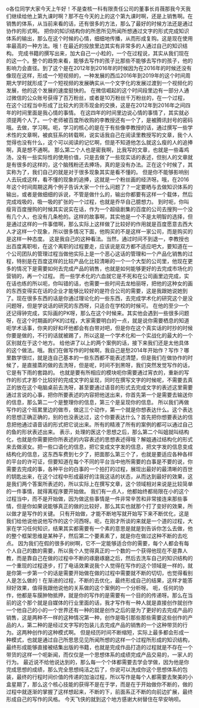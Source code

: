 o各位同学大家今天上午好！不是查核一科有限责任公司的董事长肖薇那我今天我们继续给他上第九课时啊？那不在今天的上的这个第九课时啊，还是上销售啊。在销售的体系，从当前来看的话，还有很多的方法，那么了最好的时候方法还是通过协作的形式啊。
把你的知识结构你的所思所见所闻所想通过文字的形式完成知识体系的输出，那么在这个时候的心情，细细地传播，从而形成复购。这是现在使用率最高的一种方法。哦！在最近的投放里边其实有非常多的人通过自己的知识结构。
完成书籍的撰写出来，加大自己一小粒的，一个在过程说，其实从我们现在的这一个。整个的趋势来看，能够去写作的孩子比那些不能够去写作的孩子，他的影响力会直径。到了这个是在2012年到2016年的时候因为在2016年的时候还没有像现在这样，形成一个短视频的，一种发展的西瓜2016年到2019年的这个时间周期大学时就形成了一个短视频的发展确实从一个文字化的发展过渡到一个视频化的发展，他的这个发展的速度挺快的。
在微信崛起的这个时间段里边有一部分人通过微信的公众账号获得了百万粉丝，或者是10万粉丝千万粉丝的，在一个过程，在这个过程当中形成了比较大的货币现金的交换，这是在2012年到2016年之间四年的时间里面是我心情的事情。
在这四年的时间里边说心情的事情了，其实就必须提两个人了。一个老师被百度所收购的李教授还有一个了，是被腾讯封号的密码哦。去做，学习啊。呃，学习的核心的是在于有些像李教授的话，通过撰写一些学术性的文章啊，被疯狂系的转载啊，说实话我自己在阅读里教授写的文章，我个人觉得也没有什么，这个可以阅读的记忆啊，但是不知道他怎么就这么瘦的人的追捧啊，真是想不通啊。
那么第二个人也是密我啊，比我写的文章，也就是一些毒鸡汤，没有一些实际性的使用价值，只是去做了一些现实话的表述，但别人的文章就是有很多的这样的，这个脑残粉还去捧场，真的是没有办法。正在这个时候了，其实称为了，我们自己的就是对于很多现象其实是看不懂的。
但是你不能够影响别人去玩成这样，看不懂的现象的追捧，这就是一个粉丝画的经济呀。哦，在2016年这个时间周期这两个例子告诉大家一个什么问题了？一定要晒与去做知识体系的输出，或者是做细细的诉说，不管是做什么的，输出你都要有这样一个载体，然后完成戏吸的，吸一吸的扩张的一个过程，也就是乔华自己臆想力。
到时呃，你叫瘦背百度搜购的时候其实说实在话，作为一个超级剧集的百度的公司去搜狗一个没有几个人，也没有几条枪的。这样的故事啊，其实他是一个不是太明智的选择，但是通过这样的一件事借啊，那么实际上这样做了比较好的作用就是百度愿意去西大人才这样一个现象，所以很多情况下面，他购买的不是这样一家公司，而是购买的是这样一种态度。
这是我自己的这种看法。当然，通过时间不到退一，李教授也出百度离职啦，在这个离职的过程要走，应该说是双方都不适应吧大，要知道在一个公司团队的管理过程当做他实际上是一个恶心这话的管理和一个产品化销售的过程，特别是在百度这样的比较产品化比较清晰的一个一个大型的公司里，他现在更多的情况下是需要如何去完成产品的销售，也就是如何能够更好的去完成市场化的营销的，再一个过程。
而一些学术化的六血就它是不死和在公司画里边完成，实在话也练的所以呃，你叫错的话，也需要一些时间去龙柏丽呀，把他的这种女的画的东西变得实在话的企业才能够比较好的是符合公司的需要，这是我跟她说她到了。现在很多东西的话是你通过理论化的一些东西，去完成学术化的研究这个是没问题呀，但是学说话的研究的东西呀，只适合在学校的时候可。
在他的至少一个还记得钟完成，实际画的PK呀，那么在这个时候来。其实他会遇到一些很多问题呀，在这个时期画的PK的过程，大家需要明白的一点，就是说你需要栖息的知道呃学术话事，你夹的好和坏他都会有白带对吧，但是你在这个真实话的时抄的时候你要是做的，不行的话就被踢了，所以这是一个学术化和一个实战化的最大的一个区别就在于这个地方。
给他讲了以上的两个案例的话，接下来我们还是太他具体的这个做法。哦。我们在做写作的时候啊，我自己是愁2014年开始作？写作？哪里数学很烂，就是连自己基本的一些东西都不能表述清楚，但是我们在做协作的时候了，是直接蒸的做的去洗呀，但是呢，时间不到黑呀，我们突然发觉写作的话，它是有下雨的套路的。
也就是要有所相应的模块呃你需要通过宵衣的，重新的写作的形式才那个比较好的完成文字的呈现，同时在撰写文字的时候呢，不需要去真正的放在这个电脑桌前去洗呀，甚至要通过语音的形式去完成文字的表述这里需要通过言说的心事，把你所要表述的内容把他送出来，你首先第一个是需要去输送你的信息，那么第二一个是整理你的信息，第三个是呈现你的信息。
所以我们再做写作的这个班累里边的做市，做这三个动作，第一个就是你想表达什么。这个表达的思想正确正确的，别的也没表达过，这个你要表达什么？首先把你想要表达的信息把他通过语音话的形式把它说出来。所有的精液了所有的案例的都可以通过自己的鱼的形状表述出来。
表示，处理的医这个思想之后，那么第二个叫姐就叫结构化，也就是你需要把你所表述的内容表述的思想表述得哦？解姐通过结构化的形式来去做淑女。把一些口语化的信息，把它变成文字发的信息，把文字发的信息变成结构化的信息，这东西车费到七夕了，把面那么第三个了，也就是要适应各种各样的平台的许可证，但要知道在每个不同的平台当中他所需要的白事是不要的说，你需要去完成的事，各种平台的白事的一个拍打的过程，展现出最好的最清晰的百世的钥匙出来，在这个过程中形成最好的注我这话的状态，从而达到最好的效果，这是我们两个答案所表述的，所以实际上在撰写文章，这个领域相对来说是比较简单的一件事情，就得离程序要开始做。
我们有一点人，他都始终都局限在小的这个过程当中，而不是开始做，因为做这些事情是一件非常辛苦和非常接连来那些事情，但是你如果说能够真正的做的比较好，那么其实也就那个打了变好的效果，所以做才是写作的关键。
只有开始做，才能不断地写就开始写下来不断优化，这是我们给他说他说他写作的这个河西呀。呃，在刚才所谈的来就是一个道的过程，大家在学习任何知识，结果其实都需要有一个素的意思是就是到告诉你怎么去做，他的整个框架思维是某种子，然后第二个要素素了，就是你在做过这种不断的去吃点。
因为我们在假的很多的树啊，它不一定能够适合你的需要，每个人都会有每个人自己的数的需要，所以我个人觉得真正的一个数的一个获得他现在不是靠人教，而是靠自己在做的过程中不断的琢磨琢磨之后，然后去洗车自己的知识结构的一个重现的过程逐步，打了电话效果说我个人觉得在写作的这个领域是一样的，就是你第一步第一个的话是需要开始做在做的过程中需要就不断的切切，也觉得看别人是怎么做的！在渐进的过程，不断的去优化，最终形成自己的结果，这样才能答辩好效果，值得我跟他说他的关系做的这个案例的一个分析呀。
呃，任何的协作，他都是车膜肿物抵押，就是你的写作的是需要有一个目的的传递呀。那么在当前的这个那个就是自媒体的行业里面的话，我才写作有一种人就是直接创作就创作一个他自己的小的一个世界还有一种的就是创作之后的是为了更好的去完成产品的销售，这是两种不一样的这种情况第一种，创作是吸引那些那些需要这些创作的产品的人，第二种的是经过文字写的包装儿去完成产品的销售的一个这种带货的行为。这两种创作的这种模式啊。
但是经历时间不断缩短，实际上最多都会形成一种模式，也就是通过自己所思思见见所闻所想的这样一个过程所形成的知识结构，最终形成能够直接被结集出版的书籍，也就是完成作品打造的过程就是不存在一个带货的这样一个呃新闻，而仅仅是一个思想体系的成绩完成产品交易的，一家人的行为。
最近说不给他说达到的，那么每一个个体都需要去学会学做，因为他是你完成思想的成绩，那么完全思想纯洁之后了，你说可以洗成你这个思想体系的包装，最终的行程时间价值的传递的加油过程，所以写作是每个人都需要去聚美的小盒星期了，那么这个核心技能的获得不是在于学，而是在于开始做你不断的，做的过程中就逐渐的掌握了这样想起来，不断的下，前面系正不断的向前边扩展，最终形成自己的写作的风格。
今天飞侠的就到这个地方感谢大树替住在早安呐呗。
